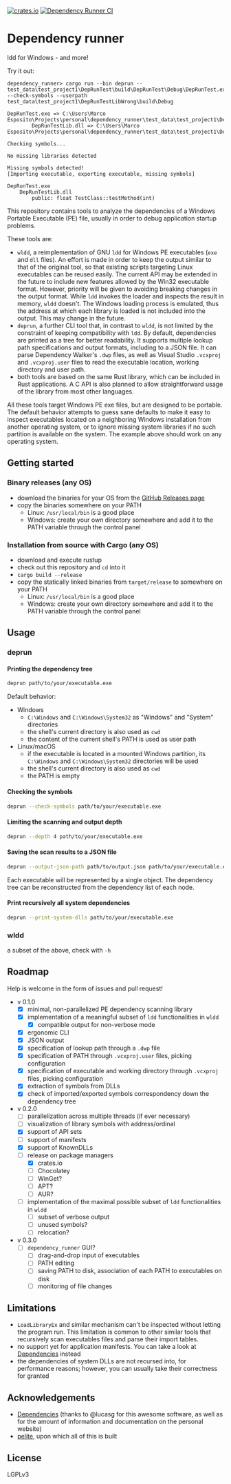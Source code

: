 [![crates.io](https://img.shields.io/crates/v/dependency_runner.svg)](https://crates.io/crates/dependency_runner)
[![Dependency Runner CI](https://github.com/marcoesposito1988/dependency_runner/actions/workflows/ci.yml/badge.svg)](https://github.com/marcoesposito1988/dependency_runner/actions/workflows/ci.yml)

# Dependency runner

ldd for Windows - and more!

Try it out:
```text
dependency_runner> cargo run --bin deprun -- test_data\test_project1\DepRunTest\build\DepRunTest\Debug\DepRunTest.exe --check-symbols --userpath test_data\test_project1\DepRunTestLibWrong\build\Debug

DepRunTest.exe => C:\Users\Marco Esposito\Projects\personal\dependency_runner\test_data\test_project1\DepRunTest\build\DepRunTest\Debug
        DepRunTestLib.dll => C:\Users\Marco Esposito\Projects\personal\dependency_runner\test_data\test_project1\DepRunTestLibWrong\build\Debug

Checking symbols...

No missing libraries detected

Missing symbols detected!
[Importing executable, exporting executable, missing symbols]

DepRunTest.exe
	DepRunTestLib.dll
		public: float TestClass::testMethod(int)

```

This repository contains tools to analyze the dependencies of a Windows Portable Executable (PE) 
file, usually in order to debug application startup problems.

These tools are: 
- `wldd`, a reimplementation of GNU `ldd` for Windows PE executables (`exe` and `dll` files). 
    An effort is made in order to keep the output similar to that of the original tool, so that 
    existing scripts targeting Linux executables can be reused easily. The current 
    API may be extended in the future to include new features allowed by the Win32 executable format.
    However, priority will be given to avoiding breaking changes in the output format.
    While `ldd` invokes the loader and inspects the result in memory, `wldd` doesn't. The 
    Windows loading process is emulated, thus the address at which each library is loaded is not 
    included into the output. This may change in the future.
- `deprun`, a further CLI tool that, in contrast to `wldd`, is not limited by the 
    constraint of keeping compatibility with `ldd`. By default, dependencies are printed as a tree 
    for better readability. It supports multiple lookup path specifications 
    and  output formats, including to a JSON file. It can parse Dependency Walker's `.dwp` files, 
    as well as Visual Studio `.vcxproj` and `.vcxproj.user` files to read the executable location, 
    working directory and user path.
- both tools are based on the same Rust library, which can be included in Rust 
    applications. A C API is also planned to allow straightforward usage of the 
    library from most other languages.
    
All these tools target Windows PE exe files, but are designed to be portable. The default 
behavior attempts to guess sane defaults to make it easy to inspect executables located 
on a neighboring Windows installation from another operating system, or to ignore missing 
system libraries if no such partition is available on the system. The example above should 
work on any operating system.

## Getting started
### Binary releases (any OS)
- download the binaries for your OS from the [GitHub Releases page](https://github.com/marcoesposito1988/dependency_runner/releases)
- copy the binaries somewhere on your PATH
    - Linux: `/usr/local/bin` is a good place
    - Windows: create your own directory somewhere and add it to the PATH variable through the control panel

### Installation from source with Cargo (any OS)
- download and execute rustup
- check out this repository and `cd` into it
- `cargo build --release`
- copy the statically linked binaries from `target/release` to somewhere on your PATH 
  - Linux: `/usr/local/bin` is a good place
  - Windows: create your own directory somewhere and add it to the PATH variable through the control panel 

## Usage
### deprun

#### Printing the dependency tree
```bash
deprun path/to/your/executable.exe
```
Default behavior:
- Windows
  - `C:\Windows` and `C:\Windows\System32` as "Windows" and "System" directories
  - the shell's current directory is also used as `cwd`
  - the content of the current shell's PATH is used as user path
- Linux/macOS
  - if the executable is located in a mounted Windows partition, its `C:\Windows` and `C:\Windows\System32` directories will be used
  - the shell's current directory is also used as `cwd`
  - the PATH is empty
    
<!-- TODO
#### Overriding the guessed PATH  
#### Extending the guessed PATH  
    
- overriding guessed PATH
- extending the system PATH
    - env var
    - config file
    - vcxproj.user
    - vcxproj

-->

#### Checking the symbols     
```bash
deprun --check-symbols path/to/your/executable.exe
```

#### Limiting the scanning and output depth    
```bash
deprun --depth 4 path/to/your/executable.exe
```

#### Saving the scan results to a JSON file
```bash
deprun --output-json-path path/to/output.json path/to/your/executable.exe
```
Each executable will be represented by a single object. The dependency tree can be reconstructed from the dependency 
list of each node.

#### Print recursively all system dependencies
```bash
deprun --print-system-dlls path/to/your/executable.exe
```
    
### wldd
a subset of the above, check with `-h`

## Roadmap
Help is welcome in the form of issues and pull request!
- v 0.1.0
    - [x] minimal, non-parallelized PE dependency scanning library
    - [x] implementation of a meaningful subset of `ldd` functionalities in `wldd`
        - [x] compatible output for non-verbose mode
    - [x] ergonomic CLI  
    - [x] JSON output
    - [x] specification of lookup path through a `.dwp` file
    - [x] specification of PATH through `.vcxproj.user` files, picking configuration
    - [x] specification of executable and working directory through `.vcxproj` files, picking configuration
    - [x] extraction of symbols from DLLs
    - [x] check of imported/exported symbols correspondency down the dependency tree
- v 0.2.0
    - [ ] parallelization across multiple threads (if ever necessary)
    - [ ] visualization of library symbols with address/ordinal
    - [x] support of API sets
    - [ ] support of manifests
    - [x] support of KnownDLLs
    - [ ] release on package managers
      - [x] crates.io
      - [ ] Chocolatey
      - [ ] WinGet?
      - [ ] APT?
      - [ ] AUR?
    - [ ] implementation of the maximal possible subset of `ldd` functionalities in `wldd`
        - [ ] subset of verbose output
        - [ ] unused symbols?
        - [ ] relocation?
- v 0.3.0
    - [ ] `dependency_runner` GUI?
        - [ ] drag-and-drop input of executables
        - [ ] PATH editing
        - [ ] saving PATH to disk, association of each PATH to executables on disk
        - [ ] monitoring of file changes

## Limitations
- `LoadLibraryEx` and similar mechanism can't be inspected without letting the program run. 
  This limitation is common to other similar tools that recursively scan executables files and parse their import tables.  
- no support yet for application manifests. You can take a look at [Dependencies](https://github.com/lucasg/Dependencies) instead  
- the dependencies of system DLLs are not recursed into, for performance reasons; however, you can usually take their correctness for granted 

## Acknowledgements

- [Dependencies](https://github.com/lucasg/Dependencies) (thanks to @lucasg for this awesome software, as well as for 
  the amount of information and documentation on the personal website)
- [pelite](https://github.com/CasualX/pelite), upon which all of this is built

## License
LGPLv3
